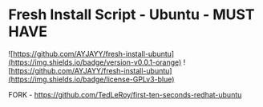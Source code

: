 # Fresh Install Script - Ubuntu - MUST HAVE

![https://github.com/AYJAYY/fresh-install-ubuntu](https://img.shields.io/badge/version-v0.0.1-orange)  ![https://github.com/AYJAYY/fresh-install-ubuntu](https://img.shields.io/badge/license-GPLv3-blue)

FORK - https://github.com/TedLeRoy/first-ten-seconds-redhat-ubuntu
